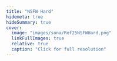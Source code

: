 ```yaml
---
title: "NSFW Hard"
hidemeta: true
hideSummary: true
cover:
  image: "images/sona/Ref25NSFWHard.png"
  linkFullImages: true
  relative: true
  caption: "Click for full resolution"
---
```

